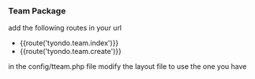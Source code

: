 ### Team Package
add the following routes in your url
* {{route('tyondo.team.index')}}
* {{route('tyondo.team.create')}}

in the config/tteam.php file modify the layout file to use the one you have
